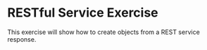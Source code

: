 # RESTful Service Exercise

This exercise will show how to create objects from a REST service response.

